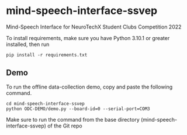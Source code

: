 # mind-speech-interface-ssvep
Mind-Speech Interface for NeuroTechX Student Clubs Competition 2022

To install requirements, make sure you have Python 3.10.1 or greater installed, then run

    pip install -r requirements.txt

## Demo
To run the offline data-collection demo, copy and paste the following command.

    cd mind-speech-interface-ssvep
    python ODC-DEMO/demo.py --board-id=0 --serial-port=COM3

Make sure to run the command from the base directory (mind-speech-interface-ssvep) of the Git repo
